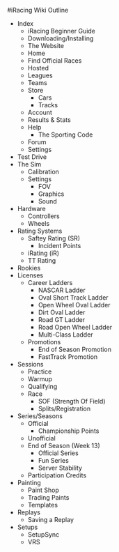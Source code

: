 #iRacing Wiki Outline

- Index
    - iRacing Beginner Guide
    - Downloading/Installing
    - The Website
    - Home
    - Find Official Races
    - Hosted
    - Leagues
    - Teams
    - Store
        - Cars
        - Tracks
    - Account
    - Results & Stats
    - Help
        - The Sporting Code
    - Forum
    - Settings
- Test Drive
- The Sim
    - Calibration
    - Settings
        - FOV
        - Graphics
        - Sound
- Hardware
    - Controllers
    - Wheels
- Rating Systems
    - Saftey Rating (SR)
        - Incident Points
    - iRating (iR)
    - TT Rating
- Rookies
- Licenses
    - Career Ladders
        - NASCAR Ladder
        - Oval Short Track Ladder
        - Open Wheel Oval Ladder
        - Dirt Oval Ladder
        - Road GT Ladder
        - Road Open Wheel Ladder
        - Multi-Class Ladder
    - Promotions
        - End of Season Promotion
        - FastTrack Promotion
- Sessions
    - Practice
    - Warmup
    - Qualifying
    - Race
        - SOF (Strength Of Field)
        - Splits/Registration
- Series/Seasons
    - Official
        - Championship Points
    - Unofficial
    - End of Season (Week 13)
        - Official Series
        - Fun Series
        - Server Stability
    - Participation Credits
- Painting
    - Paint Shop
    - Trading Paints
    - Templates
- Replays
    - Saving a Replay
- Setups
    - SetupSync
    - VRS